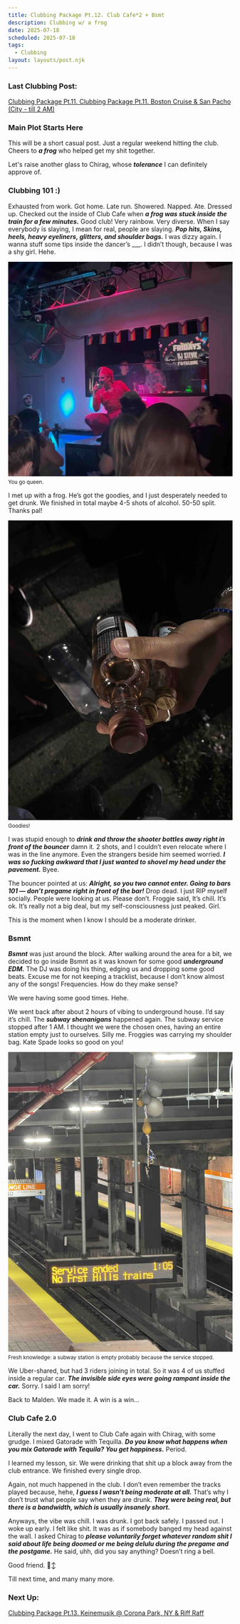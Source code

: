 ```yaml
---
title: Clubbing Package Pt.12. Club Cafe*2 + Bsmt
description: Clubbing w/ a frog
date: 2025-07-18
scheduled: 2025-07-18
tags:
  - Clubbing
layout: layouts/post.njk
---
```


<h3>Last Clubbing Post:</h3>
<a href="{{ '/posts/clubbingpackagept11/' | url }}">Clubbing Package Pt.11. Clubbing Package Pt.11. Boston Cruise & San Pacho (City - till 2 AM)</a>

<h3>Main Plot Starts Here</h3>

This will be a short casual post. Just a regular weekend hitting the club. Cheers to ***a frog*** who helped get my shit together.

Let's raise another glass to Chirag, whose ***tolerance*** I can definitely approve of.

<h3>Clubbing 101 :) </h3>

Exhausted from work. Got home. Late run. Showered. Napped. Ate. Dressed up. Checked out the inside of Club Cafe when ***a frog was stuck inside the train for a few minutes.*** Good club! Very rainbow. Very diverse. When I say everybody is slaying, I mean for real, people are slaying. ***Pop hits, Skins, heels, heavy eyeliners, glitters, and shoulder bags.*** I was dizzy again. I wanna stuff some tips inside the dancer’s ___. I didn’t though, because I was a shy girl. Hehe.

![Queen](/img/blog6.0/dancer.jpeg)
<small>You go queen.</small>

I met up with a frog. He’s got the goodies, and I just desperately needed to get drunk. We finished in total maybe 4-5 shots of alcohol. 50-50 split. Thanks pal!

![Goodies](/img/blog6.0/goodies.jpg)
<small>Goodies!</small>

I was stupid enough to ***drink and throw the shooter bottles away right in front of the bouncer*** damn it. 2 shots, and I couldn’t even relocate where I was in the line anymore. Even the strangers beside him seemed worried. ***I was so fucking awkward that I just wanted to shovel my head under the pavement.*** Byee.

The bouncer pointed at us: ***Alright, so you two cannot enter. Going to bars 101 — don’t pregame right in front of the bar!*** Drop dead. I just RIP myself socially. People were looking at us. Please don’t. Froggie said, It’s chill. It’s ok. It’s really not a big deal, but my self-consciousness just peaked. Girl.

This is the moment when I know I should be a moderate drinker.

<h3>Bsmnt</h3>

***Bsmnt*** was just around the block. After walking around the area for a bit, we decided to go inside Bsmnt as it was known for some good ***underground EDM.*** The DJ was doing his thing, edging us and dropping some good beats. Excuse me for not keeping a tracklist, because I don’t know almost any of the songs! Frequencies. How do they make sense?

We were having some good times. Hehe.

We went back after about 2 hours of vibing to underground house. I’d say it’s chill. The ***subway shenanigans*** happened again. The subway service stopped after 1 AM. I thought we were the chosen ones, having an entire station empty just to ourselves. Silly me. Froggies was carrying my shoulder bag. Kate Spade looks so good on you!

![Empty Station](/img/blog6.0/empty_station.jpg)
<small>Fresh knowledge: a subway station is empty probably because the service stopped.</small>

We Uber-shared, but had 3 riders joining in total. So it was 4 of us stuffed inside a regular car. ***The invisible side eyes were going rampant inside the car.*** Sorry. I said I am sorry!

Back to Malden. We made it. A win is a win…

<h3>Club Cafe 2.0</h3>

Literally the next day, I went to Club Cafe again with Chirag, with some grudge. I mixed Gatorade with Tequilla. ***Do you know what happens when you mix Gatorade with Tequila? You get happiness.*** Period.

I learned my lesson, sir. We were drinking that shit up a block away from the club entrance. We finished every single drop.

Again, not much happened in the club. I don’t even remember the tracks played because, hehe, ***I guess I wasn’t being moderate at all.*** That’s why I don’t trust what people say when they are drunk. ***They were being real, but there is a bandwidth, which is usually insanely short.***

Anyways, the vibe was chill. I was drunk. I got back safely. I passed out. I woke up early. I felt like shit. It was as if somebody banged my head against the wall. I asked Chirag to ***please voluntarily forget whatever random shit I said about life being doomed or me being delulu during the pregame and the postgame.*** He said, uhh, did you say anything? Doesn’t ring a bell.

Good friend. 🙂‍↕️

Till next time, and many many more.

<h3>Next Up:</h3>
<a href="{{ '/posts/clubbingpackagept13/' | url }}">Clubbing Package Pt.13. Keinemusik @ Corona Park, NY & Riff Raff</a>

